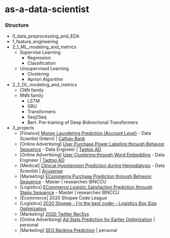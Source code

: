 # as-a-data-scientist

### Structure

- 0_data_preprocessing_and_EDA
- 1_feature_engineering
- 2_1_ML_modeling_and_metrics
    - Supervise Learning
        - Regression
        - Classification
    - Unsupervised Learning
        - Clustering
        - Apriori Algorithm
- 2_2_DL_modeling_and_metrics
    - CNN family
    - RNN family
        - LSTM
        - GRU
        - Transformers
        - Seq2Seq
        - Bert: Pre-training of Deep Bidirectional Transformers
- 3_projects
    - [Finance] [Money Laundering Prediction (Account Level)](https://github.com/A-baoYang/as-a-data-scientist/tree/main/3_projects/CathayBank_Anti-Money-Laundering) - Data Scientist (Intern) | [Cathay Bank](https://www.cathaybk.com.tw/cathaybk/)
    - [Online Advertising] [User Purchase Power Labeling through Behavior Sequence](https://github.com/A-baoYang/as-a-data-scientist/tree/main/3_projects/TagtooAD_EC-User-Purchase-Power-Segmentation/EC_Purchase_Power_v0) - Data Engineer | [Tagtoo AD](https://www.tagtoo.com.tw/)
    - [Online Advertising] [User Clustering through Word Embedding](https://github.com/A-baoYang/as-a-data-scientist/tree/main/3_projects/TagtooAD_EC-User-Clustering-through-Word-Embedding) - Data Engineer | [Tagtoo AD](https://www.tagtoo.com.tw/)
    - [Medical] [Clinical Hypotension Prediction during Hemodialysis](https://github.com/A-baoYang/as-a-data-scientist/tree/main/3_projects/Acusense_Medical-Hypotension-Prediction) - Data Scientist | [Acusense](http://www.acusense.com.tw/)
    - [Marketing] [ECommerce Purchase Prediction through Behavior Sequence](https://github.com/A-baoYang/as-a-data-scientist/tree/main/3_projects/NCCUresearches_EC-Purchase-Prediction-through-Behavior-Sequence) - Master | researches @NCCU 
    - [Logistics] [ECommerce Logistic Satisfaction Prediction through Steps Sequence](https://github.com/A-baoYang/as-a-data-scientist/tree/main/3_projects/NCCUresearches_EC-Logistic-Satisfaction-Prediction-through-Steps-Sequence) - Master | researches @NCCU 
    - [Ecommerce] 2020 Shopee Code League
    - [Logistics] [2020 Shopee - I'm the best coder - Logistics Box Size Optimization](https://github.com/A-baoYang/as-a-data-scientist/tree/main/3_projects/2020-Shopee-ImtheBestCoder)
    - [Marketing] [2020 Twitter RecSys](https://github.com/A-baoYang/as-a-data-scientist/tree/main/3_projects/2020-Twitter-RecSys)
    - [Online Advertising] [Ad Stats Prediction for Earlier Optimization](https://github.com/A-baoYang/as-a-data-scientist/tree/main/3_projects/zPersonal_Ad-Stats-Prediction-for-Earlier-Optimization) | personal
    - [Marketing] [SEO Ranking Prediction](https://github.com/A-baoYang/as-a-data-scientist/tree/main/3_projects/zPersonal_SEO-Article-Ranking-Factor-Validation) | personal
    
    
    
